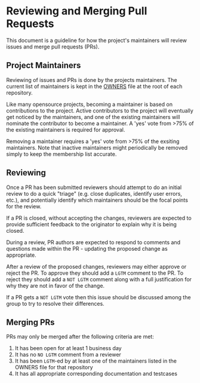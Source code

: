 # Reviewing and Merging Pull Requests

This document is a guideline for how the project's maintainers will review 
issues and merge pull requests (PRs).

## Project Maintainers

Reviewing of issues and PRs is done by the projects maintainers. The current
list of maintainers is kept in the [OWNERS](OWNERS) file at the root of
each repository.

Like many opensource projects, becoming a maintainer is based on contributions
to the project. Active contributors to the project will eventually get noticed
by the maintainers, and one of the existing maintainers will nominate the
contributor to become a maintainer.  A 'yes' vote from >75% of
the existing maintainers is required for approval.

Removing a maintainer requires a 'yes' vote from >75% of the exsiting
maintainers. Note that inactive maintainers might periodically be removed
simply to keep the membership list accurate.

## Reviewing

Once a PR has been submitted reviewers should attempt to do an initial review
to do a quick "triage" (e.g. close duplicates, identify user errors, etc.),
and potentially identify which maintainers should be the focal points for the
review.

If a PR is closed, without accepting the changes, reviewers are expected
to provide sufficient feedback to the originator to explain why it is being
closed.

During a review, PR authors are expected to respond to comments and questions
made within the PR - updating the proposed change as appropriate.

After a review of the proposed changes, reviewers may either approve
or reject the PR. To approve they should add a `LGTM` comment to the
PR. To reject they should add a `NOT LGTM` comment along with a full
justification for why they are not in favor of the change.

If a PR gets a `NOT LGTM` vote then this issue should be discussed among
the group to try to resolve their differences.

## Merging PRs

PRs may only be merged after the following criteria are met:

1. It has been open for at least 1 business day
1. It has no `NO LGTM` comment from a reviewer
1. It has been `LGTM`-ed by at least one of the maintainers listed in
   the OWNERS file for that repository
1. It has all appropriate corresponding documentation and testcases


